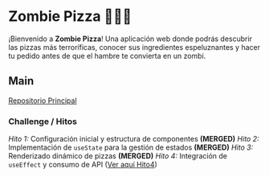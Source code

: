 #  Zombie Pizza 🍕🧟‍♂️
¡Bienvenido a **Zombie Pizza**! Una aplicación web donde podrás descubrir las pizzas más terroríficas, conocer sus ingredientes espeluznantes y hacer tu pedido antes de que el hambre te convierta en un zombi.  

## Main
[Repositorio Principal](https://github.com/pyro-nicolini/react-zombie)  

### Challenge / Hitos 
*Hito 1:* Configuración inicial y estructura de componentes  **(MERGED)**
*Hito 2:* Implementación de `useState` para la gestión de estados  **(MERGED)**
*Hito 3:* Renderizado dinámico de pizzas  **(MERGED)**
*Hito 4:* Integración de `useEffect` y consumo de API ([Ver aquí Hito4](https://github.com/pyro-nicolini/react-zombie/tree/Hito4))  


